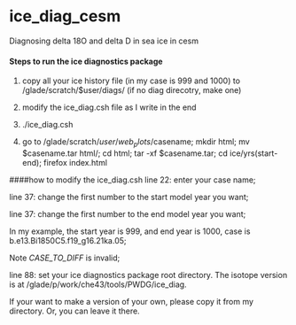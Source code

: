 # ice_diag_cesm
Diagnosing delta 18O and delta D in sea ice in cesm

#### Steps to run the ice diagnostics package
 
1. copy all your ice history file (in my case is 999 and 1000) to /glade/scratch/$user/diags/ (if no diag direcotry, make one)

2. modify the ice_diag.csh file as I write in the end

3. ./ice_diag.csh

4. go to /glade/scratch/$user/web_plots/$casename; mkdir html; mv $casename.tar html/; cd html; tar -xf $casename.tar; cd ice/yrs(start-end); firefox index.html

####how to modify the ice_diag.csh
line 22: enter your case name;

line 37: change the first number to the start model year you want;

line 37: change the first number to the end model year you want;

In my example, the start year is 999, and end year is 1000, case is b.e13.Bi1850C5.f19_g16.21ka.05;

Note *CASE_TO_DIFF* is invalid;

line 88: set your ice diagnostics package root directory. The isotope version is at /glade/p/work/che43/tools/PWDG/ice_diag.

If your want to make a version of your own, please copy it from my directory. Or, you can leave it there.